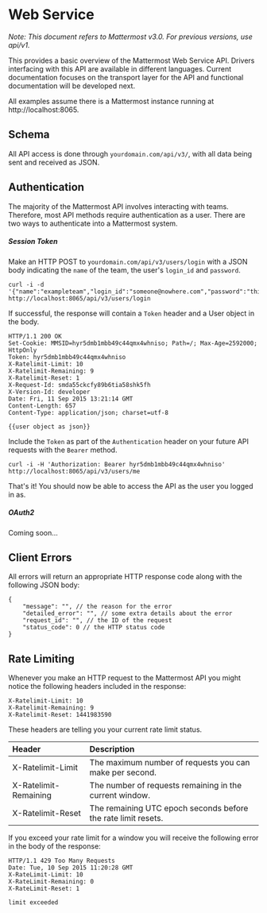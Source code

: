 # Web Service

*Note: This document refers to Mattermost v3.0. For previous versions, use api/v1.*

This provides a basic overview of the Mattermost Web Service API. Drivers interfacing with this API are available in different languages. Current documentation focuses on the transport layer for the API and functional documentation will be developed next.  

All examples assume there is a Mattermost instance running at http://localhost:8065.

## Schema

All API access is done through `yourdomain.com/api/v3/`, with all data being sent and received as JSON.


## Authentication

The majority of the Mattermost API involves interacting with teams. Therefore, most API methods require authentication as a user. There are two ways to authenticate into a Mattermost system.

##### Session Token

Make an HTTP POST to `yourdomain.com/api/v3/users/login` with a JSON body indicating the `name` of the team, the user's `login_id` and `password`.

```
curl -i -d '{"name":"exampleteam","login_id":"someone@nowhere.com","password":"thisisabadpassword"}' http://localhost:8065/api/v3/users/login
```

If successful, the response will contain a `Token` header and a User object in the body.

```
HTTP/1.1 200 OK
Set-Cookie: MMSID=hyr5dmb1mbb49c44qmx4whniso; Path=/; Max-Age=2592000; HttpOnly
Token: hyr5dmb1mbb49c44qmx4whniso
X-Ratelimit-Limit: 10
X-Ratelimit-Remaining: 9
X-Ratelimit-Reset: 1
X-Request-Id: smda55ckcfy89b6tia58shk5fh
X-Version-Id: developer
Date: Fri, 11 Sep 2015 13:21:14 GMT
Content-Length: 657
Content-Type: application/json; charset=utf-8

{{user object as json}}
```

Include the `Token` as part of the `Authentication` header on your future API requests with the `Bearer` method.

```
curl -i -H 'Authorization: Bearer hyr5dmb1mbb49c44qmx4whniso' http://localhost:8065/api/v3/users/me
```

That's it! You should now be able to access the API as the user you logged in as.

##### OAuth2

Coming soon...


## Client Errors

All errors will return an appropriate HTTP response code along with the following JSON body:

```
{
    "message": "", // the reason for the error
    "detailed_error": "", // some extra details about the error
    "request_id": "", // the ID of the request
    "status_code": 0 // the HTTP status code
}
```


## Rate Limiting

Whenever you make an HTTP request to the Mattermost API you might notice the following headers included in the response:
```
X-Ratelimit-Limit: 10
X-Ratelimit-Remaining: 9
X-Ratelimit-Reset: 1441983590

```

These headers are telling you your current rate limit status.

|Header                | Description|
|:--------------------- |:-----------
|X-Ratelimit-Limit     | The maximum number of requests you can make per second.|
|X-Ratelimit-Remaining | The number of requests remaining in the current window.|
|X-Ratelimit-Reset     | The remaining UTC epoch seconds before the rate limit resets.|

If you exceed your rate limit for a window you will receive the following error in the body of the response:
```
HTTP/1.1 429 Too Many Requests
Date: Tue, 10 Sep 2015 11:20:28 GMT
X-RateLimit-Limit: 10
X-RateLimit-Remaining: 0
X-RateLimit-Reset: 1

limit exceeded
```
